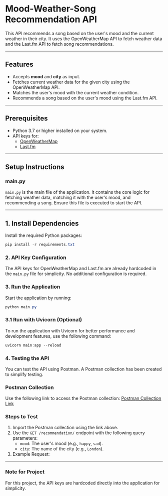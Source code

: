 # Mood-Weather-Song Recommendation API

This API recommends a song based on the user's mood and the current weather in their city. It uses the OpenWeatherMap API to fetch weather data and the Last.fm API to fetch song recommendations.

---

## Features
- Accepts **mood** and **city** as input.
- Fetches current weather data for the given city using the OpenWeatherMap API.
- Matches the user's mood with the current weather condition.
- Recommends a song based on the user's mood using the Last.fm API.

---

## Prerequisites
- Python 3.7 or higher installed on your system.
- API keys for:
  - [OpenWeatherMap](https://openweathermap.org/api)
  - [Last.fm](https://www.last.fm/api)

---

## Setup Instructions

### main.py 
`main.py` is the main file of the application. It contains the core logic for fetching weather data, matching it with the user's mood, and recommending a song. Ensure this file is executed to start the API.

---

## 1. Install Dependencies
Install the required Python packages:
```powershell
pip install -r requirements.txt
```

### 2. API Key Configuration
The API keys for OpenWeatherMap and Last.fm are already hardcoded in the `main.py` file for simplicity. No additional configuration is required.

### 3. Run the Application
Start the application by running:

```powershell
python main.py
```

### 3.1 Run with Uvicorn (Optional)
To run the application with Uvicorn for better performance and development features, use the following command:

```powershell
uvicorn main:app --reload
```

### 4. Testing the API

You can test the API using Postman. A Postman collection has been created to simplify testing.

### Postman Collection
Use the following link to access the Postman collection:
[Postman Collection Link](https://sravan-9900507.postman.co/workspace/Sravan's-Workspace~cb55a45c-4d37-4a9d-860e-9d7d6b9b071e/request/43722260-22470c78-6e86-4e1a-b66e-d6c6b28474bb?action=share&creator=43722260&ctx=documentation)

### Steps to Test
1. Import the Postman collection using the link above.
2. Use the `GET /recommendation/` endpoint with the following query parameters:
   - `mood`: The user's mood (e.g., `happy`, `sad`).
   - `city`: The name of the city (e.g., `London`).
3. Example Request:

---

### Note for Project
For this project, the API keys are hardcoded directly into the application for simplicity.
